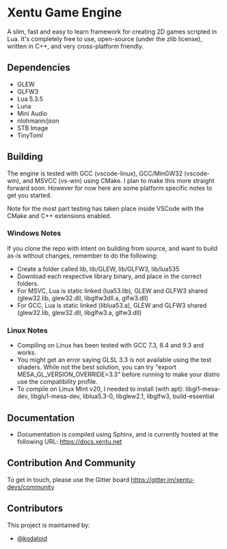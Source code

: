 # Xentu Game Engine

A slim, fast and easy to learn framework for creating 2D games scripted in Lua.
It's completely free to use, open-source (under the zlib license), written in
C++, and very cross-platform friendly.

## Dependencies

- GLEW
- GLFW3
- Lua 5.3.5
- Luna
- Mini Audio
- nlohmann/json
- STB Image
- TinyToml

## Building

The engine is tested with GCC (vscode-linux), GCC/MinGW32 (vscode-win), and
MSVCC (vs-win) using CMake. I plan to make this more straight forward soon.
However for now here are some platform specific notes to get you started.

Note for the most part testing has taken place inside VSCode with the CMake and
C++ extensions enabled.

### Windows Notes

If you clone the repo with intent on building from source, and want to build
as-is without changes, remember to do the following:
- Create a folder called lib, lib/GLEW, lib/GLFW3, lib/lua535
- Download each respective library binary, and place in the correct folders.
- For MSVC, Lua is static linked (lua53.lib), GLEW and GLFW3 shared (glew32.lib, glew32.dll, libglfw3dll.a,  glfw3.dll)
- For GCC, Lua is static linked (liblua53.a), GLEW and GLFW3 shared (glew32.lib, glew32.dll, libglfw3.a, glfw3.dll)

### Linux Notes

- Compiling on Linux has been tested with GCC 7.3, 8.4 and 9.3 and works.
- You might get an error saying GLSL 3.3 is not available using the test shaders.
  While not the best solution, you can try "export MESA_GL_VERSION_OVERRIDE=3.3"
  before running to make your distro use the compatibility profile.
- To compile on Linux Mint v20, I needed to install (with apt): libgl1-mesa-dev,
  libglu1-mesa-dev, liblua5.3-0, libglew2.1, libglfw3, build-essential

## Documentation

- Documentation is compiled using Sphinx, and is currently hosted at the following URL: https://docs.xentu.net

## Contribution And Community

To get in touch, please use the Gitter board https://gitter.im/xentu-devs/community


## Contributors

This project is maintained by: 

* [@kodaloid](https://github.com/kodaloid)

